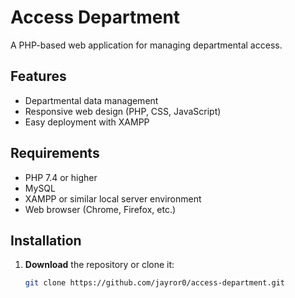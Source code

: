 # Access Department

A PHP-based web application for managing departmental access. 

## Features

- Departmental data management
- Responsive web design (PHP, CSS, JavaScript)
- Easy deployment with XAMPP

## Requirements

- PHP 7.4 or higher
- MySQL
- XAMPP or similar local server environment
- Web browser (Chrome, Firefox, etc.)

## Installation

1. **Download** the repository or clone it:
   ```bash
   git clone https://github.com/jayror0/access-department.git
